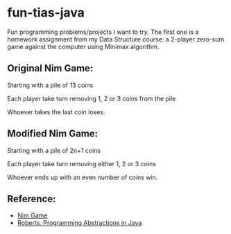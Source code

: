 # fun-tias-java
Fun programming problems/projects I want to try.
The first one is a homework assignment from my Data Structure course: a 2-player zero-sum game against the computer using Minimax algorithm. 
## Original Nim Game:
Starting with a pile of 13 coins

Each player take turn removing 1, 2 or 3 coins from the pile

Whoever takes the last coin loses.
## Modified Nim Game:
Starting with a pile of 2n+1 coins

Each player take turn removing either 1, 2 or 3 coins

Whoever ends up with an even number of coins win. 
## Reference:
+ [Nim Game](https://en.wikipedia.org/wiki/Nim)
+ [Roberts, Programming Abstractions in Java](https://cs.stanford.edu/people/eroberts/books/ProgrammingAbstractionsInJava/index.html)

